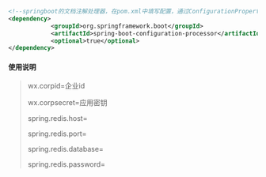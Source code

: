 ```xml
<!--springboot的文档注解处理器，在pom.xml中填写配置，通过ConfigurationProperties注解读取到类中 见WxConfig-->
<dependency>
            <groupId>org.springframework.boot</groupId>
            <artifactId>spring-boot-configuration-processor</artifactId>
            <optional>true</optional>
</dependency>
```

#### 使用说明
> wx.corpid=企业id
> 
> wx.corpsecret=应用密钥
> 
> spring.redis.host=
> 
> spring.redis.port=
> 
> spring.redis.database=
> 
> spring.redis.password=

